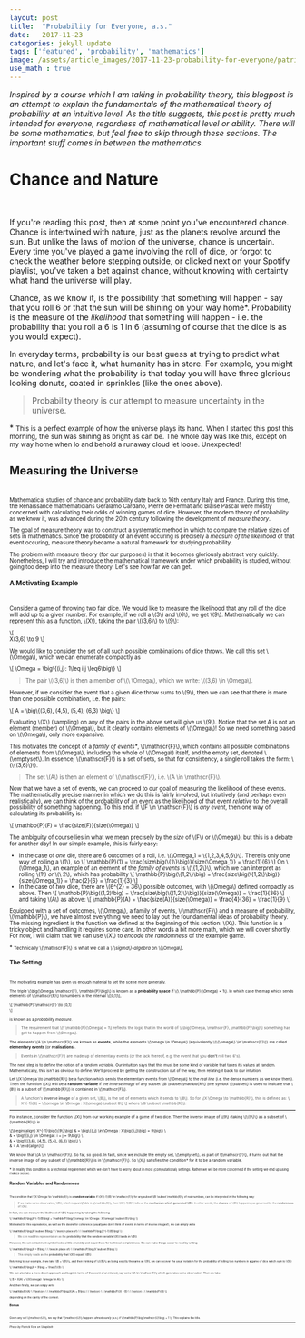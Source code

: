 ```yaml
---
layout: post
title:  "Probability for Everyone, a.s."
date:   2017-11-23
categories: jekyll update
tags: ['featured', 'probability', 'mathematics']
image: /assets/article_images/2017-11-23-probability-for-everyone/patrick-fore-389428.jpg
use_math : true
---
```



*Inspired by a course which I am taking in probability theory, this blogpost is an attempt to explain the fundamentals of the mathematical theory of probability at an intuitive level. As the title suggests, this post is pretty much intended for everyone, regardless of mathematical level or ability. There will be some mathematics, but feel free to skip through these sections. The important stuff comes in between the mathematics.*

# Chance and Nature
<br/>

If you're reading this post, then at some point you've encountered chance. Chance is intertwined with nature, just as the planets revolve around the sun. But unlike the laws of motion of the universe, chance is uncertain. Every time you've played a game involving the roll of dice, or forgot to check the weather before stepping outside, or clicked next on your Spotify playlist, you've taken a bet against chance, without knowing with certainty what hand the universe will play. 

Chance, as we know it, is the possibility that something will happen - say that you roll 6 or that the sun will be shining on your way home\*. Probability is the measure of the *likelihood* that something will happen - i.e. the probability that you roll a 6 is 1 in 6 (assuming of course that the dice is as you would expect). 

In everyday terms, probability is our best guess at trying to predict what nature, and let's face it, what humanity has in store. For example, you might be wondering what the probability is that today you will have three glorious looking donuts, coated in sprinkles (like the ones above).

> Probability theory is our attempt to measure uncertainty in the universe.

\* <small> This is a perfect example of how the universe plays its hand. When I started this post this morning, the sun was shining as bright as can be. The whole day was like this, except on my way home when lo and behold a runaway cloud let loose. Unexpected! <small/>

# Measuring the Universe
<br/>

Mathematical studies of chance and probability date back to 16th century Italy and France. During this time, the Renaissance mathematicians Geralamo Cardano, Pierre de Fermat and Blaise Pascal were mostly concerned with calculating their odds of winning games of dice. However, the modern theory of probability as we know it, was advanced during the 20th century following the development of *measure theory*. 

The goal of measure theory was to construct a systematic method in which to compare the relative sizes of sets in mathematics. Since the probability of an event occuring is precisely a *measure of the likelihood* of that event occuring, measure theory became a natural framework for studying probability. 

The problem with measure theory (for our purposes) is that it becomes gloriously abstract very quickly. Nonetheless, I will try and introduce the mathematical framework under which probability is studied, without going too deep into the measure theory. Let's see how far we can get.

### A Motivating Example
<br/>

Consider a game of throwing two fair dice. We would like to measure the likelihood that any roll of the dice will add up to a given number. For example, if we roll a \\(3\\) and \\(6\\), we get \\(9\\). Mathematically we can represent this as a function, \\(X\\), taking the pair \\((3,6)\\) to \\(9\\):

\\[   
    X(3,6) \to 9
\\]

We would like to consider the set of all such possible combinations of dice throws. We call this set \\(\Omega\\), which we can enumerate compactly as

\\[
\Omega = \big\\{(i,j): 1\leq i,j \leq6\big\\}
\\]

> The pair \\((3,6)\\) is then a member of \\(\ \Omega\\), which we write: \\((3,6) \in \Omega\\). 

However, if we consider the event that a given dice throw sums to \\(9\\), then we can see that there is more than one possible combination, i.e. the pairs:

\\[
A = \big\\{(3,6), (4,5), (5,4), (6,3) \big\\}
\\]

Evaluating \\(X\\) (sampling) on any of the pairs in the above set will give us \\(9\\). Notice that the set A is not an element (member) of \\(\Omega\\), but it clearly contains elements of \\(\Omega\\)! So we need something based on \\(\Omega\\), only more expansive. 

This motivates the concept of a *family of events\**, \\(\mathscr{F}\\), which contains all possible combinations of elements from \\(\Omega\\), including the whole of \\(\Omega\\) itself, and the empty set, denoted \\(\emptyset\\). In essence, \\(\mathscr{F}\\) is a set of sets, so that for consistency, a single roll takes the form: \\(\\{(3,6)\\}\\). 

> The set \\(A\\) is then an element of \\(\mathscr{F}\\), i.e. \\(A \in \mathscr{F}\\).

Now that we have a set of events, we can proceed to our goal of measuring the likelihood of these events. The mathematically precise manner in which we do this is fairly involved, but intuitively (and perhaps even realistically), we can think of the probability of an event as the likelihood of that event *relative* to the overall possibility of something happening. To this end, if \\(F \in \mathscr{F}\\) is *any event*, then one way of calculating its probability is:

\\[
\mathbb{P}(F) = \frac{size(F)}{size(\Omega)}
\\]

The ambiguity of course lies in what we mean precisely by the *size* of \\(F\\) or \\(\Omega\\), but this is a debate for another day! In our simple example, this is fairly easy:

* In the case of *one* die, there are 6 outcomes of a roll, i.e. \\(\Omega_1 = \\{1,2,3,4,5,6\\}\\). There is only one way of rolling a \\(1\\), so 
\\[
    \mathbb{P}(1) = \frac{size\big(\\{1\\}\big)}{size(\Omega_1)} = \frac{1}{6}
\\]
 On \\(\Omega_1\\), an example of an element of the *family of events* is \\(\\{1,2\\}\\), which we can interpret as rolling \\(1\\) *or* \\(\ 2\\), which has probability
\\[
    \mathbb{P}\big(\\{1,2\\}\big) = \frac{size\big(\\{1,2\\}\big)}{size(\Omega_1)} = \frac{2}{6} = \frac{1}{3}
\\]
* In the case of *two* dice, there are \\(6^{2} = 36\\) possible outcomes, with \\(\Omega\\) defined compactly as above. Then
\\[
    \mathbb{P}\big((1,2)\big) = \frac{size\big(\\{(1,2)\\}\big)}{size(\Omega)} = \frac{1}{36}
\\]
and taking \\(A\\) as above:
\\[
    \mathbb{P}(A) = \frac{size(A)}{size(\Omega)} = \frac{4}{36} = \frac{1}{9}
\\]

Equipped with a set of outcomes, \\(\Omega\\), a family of events, \\(\mathscr{F}\\) and a measure of probability, \\(\mathbb{P}\\), we have almost everything we need to lay out the foundamental ideas of probability theory. The missing ingredient is the function we defined at the beginning of this section: \\(X\\). This function is a tricky object and handling it requires some care. In other words a bit more math, which we will cover shortly. For now, I will claim that we can use \\(X\\) to *encode the randomness* of the example game.

\* <small> Technically \\(\mathscr{F}\\) is what we call a *\\(\sigma\\)-algebra* on \\(\\Omega\\).
<small/>

## The Setting
<br/>

The motivating example has given us enough material to set the scene more generally.

The triple \\(\big(\Omega, \mathscr{F}, \mathbb{P}\big)\\) is known as a **probability space** if \\(\ \mathbb{P}(\Omega) = 1\\). In which case the map which sends elements of \\(\mathscr{F}\\) to numbers in the interval \\([0,1]\\),

\\[
\mathbb{P}:\mathscr{F} \to [0,1]    
\\]

is known as a *probability measure*. 

> The requirement that \\(\ \mathbb{P}(\Omega) = 1\\) reflects the logic that in the world of \\(\big(\Omega, \mathscr{F}, \mathbb{P}\big)\\) something has got to happen from \\(\Omega\\).

The elements \\(A \in \mathscr{F}\\) are known as **events**, while the elements \\(\omega \in \Omega\\) (equivalently \\(\\{\omega\\} \in \mathscr{F}\\)) are called **elementary events** (or **realisations**). 

> Events in \\(\mathscr{F}\\) are made up of elementary events (or the lack thereof, e.g. the event that you **don't** roll two 6's).

The next step is to define the notion of a *random variable*. Our intuition says that this must be some kind of variable that takes its values at random. Mathematically, this isn't as obvious to define. We'll proceed by getting the construction out of the way, then relating it back to our intuition.

Let \\(X:\Omega \to \mathbb{R}\\) be a function which sends the elementary events from \\(\Omega\\) to the *real line* (i.e. the dense numbers as we know them). Then the function \\(X\\) will be a **random variable** if the *inverse image* of any subset \\(B \subset \mathbb{R}\\) (the symbol \\(\subset\\) is used to indicate that \\(B\\) is a subset of \\(\mathbb{R}\\)) is contained in \\(\mathscr{F}\\). 

> A function's **inverse image** of a given set, \\(B\\), is the set of elements which it sends to \\(B\\). So for \\(X:\Omega \to \mathbb{R}\\), this is defined as:
> \\[
X^{-1}(B) = \\{\omega \in \Omega : X(\omega) \subset B\\}
\\]
> where \\(B \subset \mathbb{R}\\).

***

For instance, consider the function \\(X\\) from our working example of a game of two dice. Then the inverse image of \\(9\\) (taking \\(\\{9\\}\\) as a subset of \\(\mathbb{R}\\)) is

\\[\begin{align}
X^{-1}\big(\\{9\\}\big) & = \big\\{(i,j) \in \Omega : X\big((i,j)\big) = 9\big\\} \\\
                & = \big\\{(i,j) \in \Omega : i + j = 9\big\\} \\\
                & = \big\\{(3,6), (4,5), (5,4), (6,3) \big\\} \\\
                & = A
\end{align}\\]

We know that \\(A \in \mathscr{F}\\). So far, so good. In fact, since we include the empty set, \\(\emptyset\\), as part of \\(\mathscr{F}\\), it turns out that the inverse image of *any* subset of \\(\mathbb{R}\\) is in \\(\mathscr{F}\\). So \\(X\\) satisfies the condition\* for it to be a random variable.


\* <small>In reality this condition is a technical requirement which we don't have to worry about in most (computational) settings. Rather we will be more concerned if the setting we end up using makes sense.<small/>

## Random Variables and Randomness
<br/>

The condition that \\(X:\Omega \to \mathbb{R}\\) is a **random variable** if \\(X^{-1}(B) \in \mathscr{F}\\) for any subset \\(B \subset \mathbb{R}\\) of real numbers, can be interpreted in the following way:

> If we make some observation, \\(B\\), which is *quantifiable* in \\(\mathbb{R}\\), then \\(X^{-1}(B)\\) tells us the **mechanism which generated \\(B\\)**. In other words, the **chance** of \\(B\\) happening as governed by the **randomness** of \\(X\\).

In fact, we can *measure* the likelihood of \\(B\\) happening by taking the following:

\\[
\mathbb{P}\big(X^{-1}(B)\big) = \mathbb{P}\big(\\{\omega \in \Omega : X(\omega) \subset B\\}\big)
\\]

Motivated by this equivalence, as well as the desire for coherence (usually we don't think of events in terms of inverse images!), we can simply write

\\[
\mathbb{P}\big(X \subset B\big) \ \ \text{in place of} \ \ \mathbb{P}\big(X^{-1}(B)\big)
\\]

> We can read this representation as the **probability that the random variable \\(X\\) lands in \\(B\\)**.

However, the set containment symbol looks a little unwieldy and is just there for technical completeness. We can make things easier to read by writing

\\[
\mathbb{P}\big(X = B\big) \ \ \text{in place of} \ \ \mathbb{P}\big(X \subset B\big)
\\]

> This simply reads as the **probability that \\(X\\) equals \\(B\\)**.

Returning to our example, if we take \\(B = \\{9\\}\\), and then thinking of \\(\\{9\\}\\) as being exactly the same as \\(9\\), we can recover the usual notation for the probability of rolling two numbers in a game of dice which sum to \\(9\\):

\\[
\mathbb{P}\big(X = 9\big) = \frac{1}{9}
\\]

We can also take a more direct approach and begin in terms of the event of an interest, say some \\(A \in \mathscr{F}\\) which generates some observation. Then we take

\\[
B = X(A) = \\{X(\omega): \omega \in A\\}
\\]

And then finally, we can simpy write

\\[
\mathbb{P}(A) \ \ \text{or} \ \ \mathbb{P}\big(X(A) = B\big) \ \ \text{or} \ \ \mathbb{P}(X = B) \ \ \text{or} \ \ \mathbb{P}(B)
\\]

depending on the clarity of the context.

### Bonus
<br/>

Given any set \\(\mathscr{U}\\), we say that \\(\mathscr{U}\\) happens *almost surely* (a.s.) if \\(\mathbb{P}\big(\mathscr{U}\big) = 1 \\). This explains the title. 

***

*Photo by Patrick Fore on Unsplash*